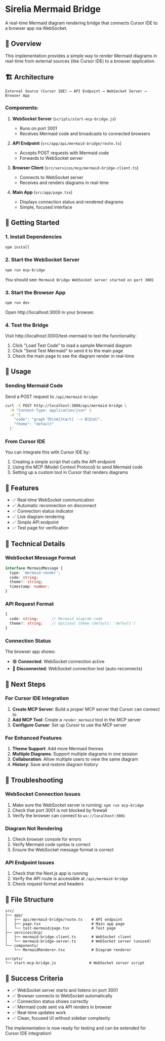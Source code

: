 # Sirelia Mermaid Bridge

A real-time Mermaid diagram rendering bridge that connects Cursor IDE to a browser app via WebSocket.

## 🎯 Overview

This implementation provides a simple way to render Mermaid diagrams in real-time from external sources (like Cursor IDE) to a browser application.

## 🏗️ Architecture

```
External Source (Cursor IDE) → API Endpoint → WebSocket Server → Browser App
```

### Components:

1. **WebSocket Server** (`scripts/start-mcp-bridge.js`)
   - Runs on port 3001
   - Receives Mermaid code and broadcasts to connected browsers

2. **API Endpoint** (`src/app/api/mermaid-bridge/route.ts`)
   - Accepts POST requests with Mermaid code
   - Forwards to WebSocket server

3. **Browser Client** (`src/services/mcp/mermaid-bridge-client.ts`)
   - Connects to WebSocket server
   - Receives and renders diagrams in real-time

4. **Main App** (`src/app/page.tsx`)
   - Displays connection status and rendered diagrams
   - Simple, focused interface

## 🚀 Getting Started

### 1. Install Dependencies

```bash
npm install
```

### 2. Start the WebSocket Server

```bash
npm run mcp-bridge
```

You should see: `Mermaid Bridge WebSocket server started on port 3001`

### 3. Start the Browser App

```bash
npm run dev
```

Open http://localhost:3000 in your browser.

### 4. Test the Bridge

Visit http://localhost:3000/test-mermaid to test the functionality:

1. Click "Load Test Code" to load a sample Mermaid diagram
2. Click "Send Test Mermaid" to send it to the main page
3. Check the main page to see the diagram render in real-time

## 🔧 Usage

### Sending Mermaid Code

Send a POST request to `/api/mermaid-bridge`:

```bash
curl -X POST http://localhost:3000/api/mermaid-bridge \
  -H "Content-Type: application/json" \
  -d '{
    "code": "graph TD\nA[Start] --> B[End]",
    "theme": "default"
  }'
```

### From Cursor IDE

You can integrate this with Cursor IDE by:

1. Creating a simple script that calls the API endpoint
2. Using the MCP (Model Context Protocol) to send Mermaid code
3. Setting up a custom tool in Cursor that renders diagrams

## 🎯 Features

- ✅ Real-time WebSocket communication
- ✅ Automatic reconnection on disconnect
- ✅ Connection status indicator
- ✅ Live diagram rendering
- ✅ Simple API endpoint
- ✅ Test page for verification

## 🔧 Technical Details

### WebSocket Message Format

```typescript
interface MermaidMessage {
  type: 'mermaid-render';
  code: string;
  theme?: string;
  timestamp: number;
}
```

### API Request Format

```typescript
{
  code: string;      // Mermaid diagram code
  theme?: string;    // Optional theme (default: 'default')
}
```

### Connection Status

The browser app shows:
- 🟢 **Connected**: WebSocket connection active
- 🔴 **Disconnected**: WebSocket connection lost (auto-reconnects)

## 🎯 Next Steps

### For Cursor IDE Integration

1. **Create MCP Server**: Build a proper MCP server that Cursor can connect to
2. **Add MCP Tool**: Create a `render_mermaid` tool in the MCP server
3. **Configure Cursor**: Set up Cursor to use the MCP server

### For Enhanced Features

1. **Theme Support**: Add more Mermaid themes
2. **Multiple Diagrams**: Support multiple diagrams in one session
3. **Collaboration**: Allow multiple users to view the same diagram
4. **History**: Save and restore diagram history

## 🐛 Troubleshooting

### WebSocket Connection Issues

1. Make sure the WebSocket server is running: `npm run mcp-bridge`
2. Check that port 3001 is not blocked by firewall
3. Verify the browser can connect to `ws://localhost:3001`

### Diagram Not Rendering

1. Check browser console for errors
2. Verify Mermaid code syntax is correct
3. Ensure the WebSocket message format is correct

### API Endpoint Issues

1. Check that the Next.js app is running
2. Verify the API route is accessible at `/api/mermaid-bridge`
3. Check request format and headers

## 📁 File Structure

```
src/
├── app/
│   ├── api/mermaid-bridge/route.ts    # API endpoint
│   ├── page.tsx                       # Main app page
│   └── test-mermaid/page.tsx          # Test page
├── services/mcp/
│   ├── mermaid-bridge-client.ts       # WebSocket client
│   └── mermaid-bridge-server.ts       # WebSocket server (unused)
└── components/
    └── MermaidRenderer.tsx            # Diagram renderer

scripts/
└── start-mcp-bridge.js               # WebSocket server script
```

## 🎯 Success Criteria

- ✅ WebSocket server starts and listens on port 3001
- ✅ Browser connects to WebSocket automatically
- ✅ Connection status shows correctly
- ✅ Mermaid code sent via API renders in browser
- ✅ Real-time updates work
- ✅ Clean, focused UI without sidebar complexity

The implementation is now ready for testing and can be extended for Cursor IDE integration! 